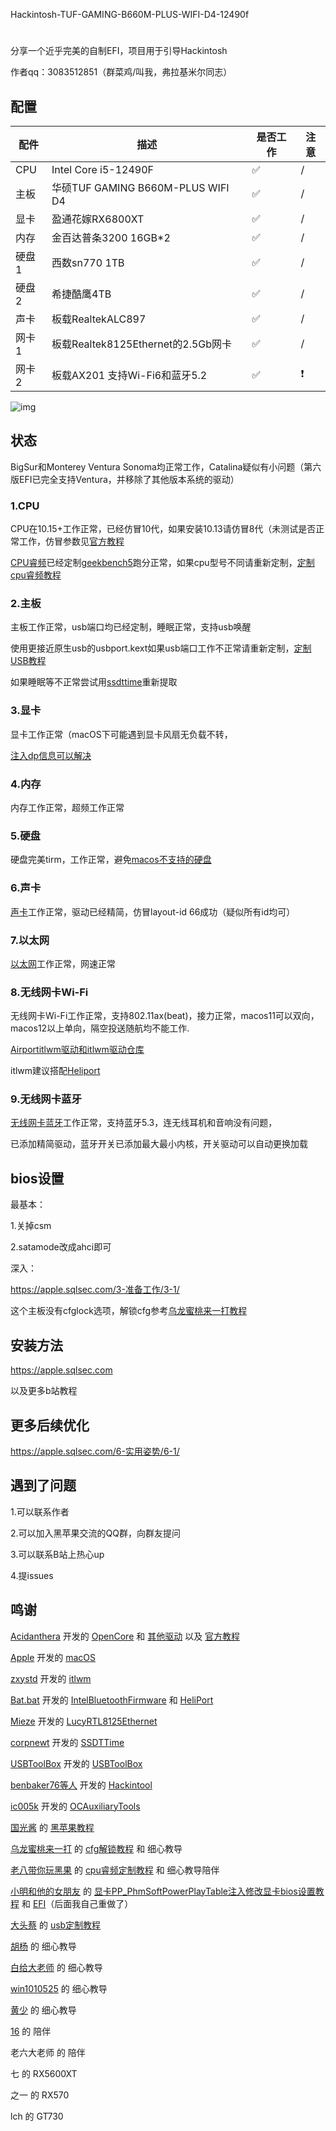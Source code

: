 Hackintosh-TUF-GAMING-B660M-PLUS-WIFI-D4-12490f
#
分享一个近乎完美的自制EFI，项目用于引导Hackintosh

作者qq：3083512851（群菜鸡/叫我，弗拉基米尔同志）

## 配置

配件 | 描述 | 是否工作 | 注意
----|----|----|---
CPU | Intel Core i5-12490F |✅|/
主板 | 华硕TUF GAMING B660M-PLUS WIFI D4 |✅|/
显卡 | 盈通花嫁RX6800XT |✅|/
内存 | 金百达普条3200 16GB*2 |✅|/
硬盘1 | 西数sn770 1TB |✅|/
硬盘2 | 希捷酷鹰4TB  |✅|/
声卡 | 板载RealtekALC897 |✅|/
网卡1 | 板载Realtek8125Ethernet的2.5Gb网卡 |✅|/
网卡2 | 板载AX201 支持Wi-Fi6和蓝牙5.2 |✅|❗

![img](https://raw.githubusercontent.com/dawalishi0821/Hackintosh-TUF-GAMING-B660M-PLUS-WIFI-D4-i5-12490F/main/关于本机.png)

## 状态

BigSur和Monterey Ventura Sonoma均正常工作，Catalina疑似有小问题（第六版EFI已完全支持Ventura，并移除了其他版本系统的驱动）


### 1.CPU

CPU在10.15+工作正常，已经仿冒10代，如果安装10.13请仿冒8代（未测试是否正常工作，仿冒参数见[官方教程](https://dortania.github.io/OpenCore-Install-Guide/)

[CPU睿频](https://github.com/acidanthera/CPUFriend)已经定制[geekbench5](https://www.geekbench.com)跑分正常，如果cpu型号不同请重新定制，[定制cpu睿频教程](https://www.bilibili.com/video/BV143411F7aJ/?share_source=copy_web&vd_source=89eb3ac3d3a5704fbe370f14fbc338ef)

### 2.主板

主板工作正常，usb端口均已经定制，睡眠正常，支持usb唤醒

使用更接近原生usb的usbport.kext如果usb端口工作不正常请重新定制，[定制USB教程](https://www.bilibili.com/video/BV1m3411b7JP/?share_source=copy_web&vd_source=89eb3ac3d3a5704fbe370f14fbc338ef)

如果睡眠等不正常尝试用[ssdttime](https://github.com/corpnewt/SSDTTime)重新提取

### 3.显卡

显卡工作正常（macOS下可能遇到显卡风扇无负载不转，

[注入dp信息可以解决](https://www.bilibili.com/video/BV1WT411A72F/?share_source=copy_web&vd_source=89eb3ac3d3a5704fbe370f14fbc338ef)

### 4.内存

内存工作正常，超频工作正常

### 5.硬盘

硬盘完美tirm，工作正常，避免[macos不支持的硬盘](https://hpglw.com/cdc6109c.html)

### 6.声卡

[声卡](https://github.com/acidanthera/AppleALC)工作正常，驱动已经精简，仿冒layout-id 66成功（疑似所有id均可）

### 7.以太网

[以太网](https://www.insanelymac.com/forum/files/file/1004-lucyrtl8125ethernet/)工作正常，网速正常

### 8.无线网卡Wi-Fi

无线网卡Wi-Fi工作正常，支持802.11ax(beat)，接力正常，macos11可以双向，macos12以上单向，隔空投送随航均不能工作.

[Airportitlwm驱动和itlwm驱动仓库](https://github.com/OpenIntelWireless/itlwm/releases)

itlwm建议搭配[Heliport](https://github.com/OpenIntelWireless/HeliPort)

### 9.无线网卡蓝牙

[无线网卡蓝牙](https://github.com/OpenIntelWireless/IntelBluetoothFirmware)工作正常，支持蓝牙5.3，连无线耳机和音响没有问题，

已添加精简驱动，蓝牙开关已添加最大最小内核，开关驱动可以自动更换加载


## bios设置

最基本：

1.关掉csm

2.satamode改成ahci即可

深入：

https://apple.sqlsec.com/3-准备工作/3-1/

这个主板没有cfglock选项，解锁cfg参考[乌龙蜜桃来一打教程](https://www.bilibili.com/video/BV1LV4y1N7jF/?share_source=copy_web&vd_source=89eb3ac3d3a5704fbe370f14fbc338ef)

## 安装方法

https://apple.sqlsec.com

以及更多b站教程

## 更多后续优化

https://apple.sqlsec.com/6-实用姿势/6-1/

## 遇到了问题

1.可以联系作者

2.可以加入黑苹果交流的QQ群，向群友提问

3.可以联系B站上热心up

4.提issues

## 鸣谢

[Acidanthera](https://github.com/acidanthera) 开发的 [OpenCore](https://github.com/acidanthera/OpenCorePkg) 和 [其他驱动](https://github.com/orgs/acidanthera/repositories) 以及 [官方教程](https://dortania.github.io/OpenCore-Install-Guide/)

[Apple](https://www.apple.com) 开发的 [macOS](https://www.apple.com/macos/)

[zxystd](https://github.com/zxystd) 开发的 [itlwm](https://github.com/OpenIntelWireless/itlwm)

[Bat.bat](https://github.com/williambj1) 开发的 [IntelBluetoothFirmware](https://github.com/OpenIntelWireless/IntelBluetoothFirmware) 和 [HeliPort](https://github.com/OpenIntelWireless/HeliPort)

[Mieze](https://www.insanelymac.com/forum/profile/983225-mieze/) 开发的 [LucyRTL8125Ethernet](https://www.insanelymac.com/forum/files/file/1004-lucyrtl8125ethernet/)

[corpnewt](https://github.com/corpnewt) 开发的 [SSDTTime](https://github.com/corpnewt/SSDTTime)

[USBToolBox](https://github.com/USBToolBox) 开发的 [USBToolBox](https://github.com/USBToolBox)

[benbaker76等人](https://github.com/benbaker76) 开发的 [Hackintool](https://github.com/benbaker76/Hackintool)

[ic005k](https://github.com/ic005k) 开发的 [OCAuxiliaryTools](https://github.com/ic005k/OCAuxiliaryTools)

[国光酱](https://space.bilibili.com/112842166?spm_id_from=333.337.0.0) 的 [黑苹果教程](https://apple.sqlsec.com)

[乌龙蜜桃来一打](https://space.bilibili.com/244390800?spm_id_from=333.337.0.0)  的  [cfg解锁教程](https://www.bilibili.com/video/BV1LV4y1N7jF/?spm_id_from=333.999.0.0&vd_source=1b694a12fb9af6d07f612a9c284e1867) 和 细心教导

[老八带你玩黑果](https://space.bilibili.com/504306154?spm_id_from=333.337.search-card.all.click) 的 [cpu睿频定制教程](https://www.bilibili.com/video/BV143411F7aJ/?spm_id_from=333.999.0.0&vd_source=1b694a12fb9af6d07f612a9c284e1867) 和 细心教导陪伴

[小明和他的女朋友](https://space.bilibili.com/591453294?spm_id_from=333.337.0.0) 的 [显卡PP_PhmSoftPowerPlayTable注入修改显卡bios设置教程](https://www.bilibili.com/video/BV1WT411A72F/?spm_id_from=333.999.0.0&vd_source=1b694a12fb9af6d07f612a9c284e1867) 和 [EFI](https://github.com/Xmingbai/ASUS-TUF-GAMING-B660M-PLUS-Wi-Fi-D4-Hackintosh)（后面我自己重做了）

[大头蔡](https://space.bilibili.com/16323318) 的 [usb定制教程](https://www.bilibili.com/video/BV1m3411b7JP/?spm_id_from=333.337.search-card.all.click&vd_source=1b694a12fb9af6d07f612a9c284e1867)

[胡杨](https://space.bilibili.com/597075281?spm_id_from=333.337.0.0) 的 细心教导

[白给大老师](https://space.bilibili.com/1314835603?spm_id_from=333.337.0.0) 的 细心教导

[win1010525](https://github.com/win1010525) 的 细心教导

[黄少](https://space.bilibili.com/621086526?spm_id_from=333.337.0.0) 的 细心教导

[16](https://github.com/shilu0718) 的 陪伴

老六大老师 的 陪伴

七 的 RX5600XT

之一 的 RX570

lch 的 GT730
